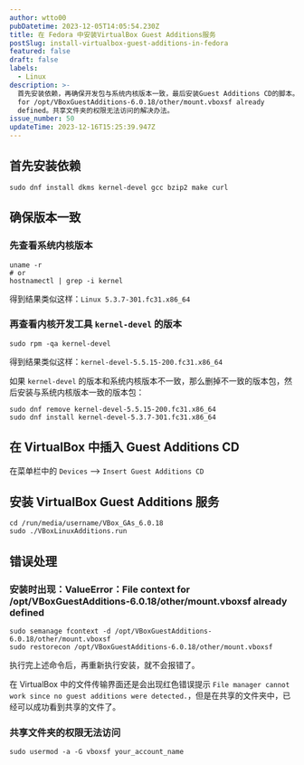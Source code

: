 ```yaml
---
author: wtto00
pubDatetime: 2023-12-05T14:05:54.230Z
title: 在 Fedora 中安装VirtualBox Guest Additions服务
postSlug: install-virtualbox-guest-additions-in-fedora
featured: false
draft: false
labels:
  - Linux
description: >-
  首先安装依赖，再确保开发包与系统内核版本一致，最后安装Guest Additions CD的脚本。错误处理：ValueError: File context
  for /opt/VBoxGuestAdditions-6.0.18/other/mount.vboxsf already
  defined。共享文件夹的权限无法访问的解决办法。
issue_number: 50
updateTime: 2023-12-16T15:25:39.947Z
---
```


## 首先安装依赖

```shell
sudo dnf install dkms kernel-devel gcc bzip2 make curl
```

## 确保版本一致

### 先查看系统内核版本

```shell
uname -r
# or
hostnamectl | grep -i kernel
```

得到结果类似这样：`Linux 5.3.7-301.fc31.x86_64`

### 再查看内核开发工具 `kernel-devel` 的版本

```shell
sudo rpm -qa kernel-devel
```

得到结果类似这样：`kernel-devel-5.5.15-200.fc31.x86_64`

如果 `kernel-devel` 的版本和系统内核版本不一致，那么删掉不一致的版本包，然后安装与系统内核版本一致的版本包：

```shell
sudo dnf remove kernel-devel-5.5.15-200.fc31.x86_64
sudo dnf install kernel-devel-5.3.7-301.fc31.x86_64
```

## 在 VirtualBox 中插入 Guest Additions CD

在菜单栏中的 `Devices` –> `Insert Guest Additions CD`

## 安装 VirtualBox Guest Additions 服务

```shell
cd /run/media/username/VBox_GAs_6.0.18
sudo ./VBoxLinuxAdditions.run
```

## 错误处理

### 安装时出现：ValueError：File context for /opt/VBoxGuestAdditions-6.0.18/other/mount.vboxsf already defined

```shell
sudo semanage fcontext -d /opt/VBoxGuestAdditions-6.0.18/other/mount.vboxsf
sudo restorecon /opt/VBoxGuestAdditions-6.0.18/other/mount.vboxsf
```

执行完上述命令后，再重新执行安装，就不会报错了。

在 VirtualBox 中的文件传输界面还是会出现红色错误提示 `File manager cannot work since no guest additions were detected.`，但是在共享的文件夹中，已经可以成功看到共享的文件了。

### 共享文件夹的权限无法访问

```shell
sudo usermod -a -G vboxsf your_account_name
```
